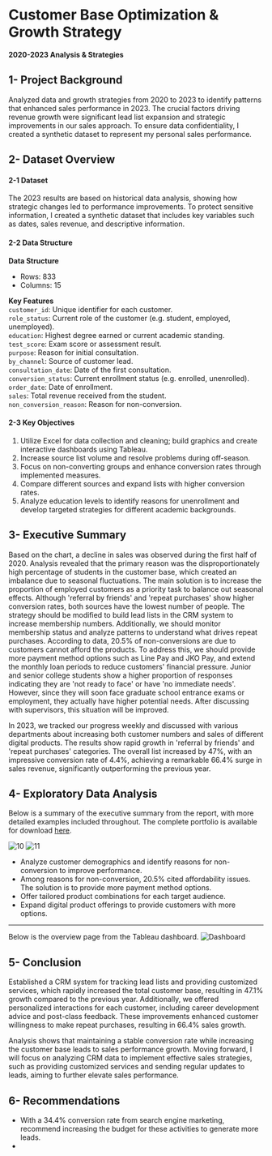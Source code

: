 # Customer Base Optimization & Growth Strategy
**2020-2023 Analysis & Strategies**

## 1- Project Background

Analyzed data and growth strategies from 2020 to 2023 to identify patterns that enhanced sales performance in 2023. The crucial factors driving revenue growth were significant lead list expansion and strategic improvements in our sales approach. To ensure data confidentiality, I created a synthetic dataset to represent my personal sales performance.

## 2- Dataset Overview

#### 2-1 Dataset
The 2023 results are based on historical data analysis, showing how strategic changes led to performance improvements. To protect sensitive information, I created a synthetic dataset that includes key variables such as dates, sales revenue, and descriptive information.

#### 2-2 Data Structure

**Data Structure**
- Rows: 833
- Columns: 15

**Key Features**  
`customer_id`: Unique identifier for each customer.  
`role_status`: Current role of the customer (e.g. student, employed, unemployed).  
`education`: Highest degree earned or current academic standing.  
`test_score`: Exam score or assessment result.  
`purpose`: Reason for initial consultation.  
`by_channel`: Source of customer lead.  
`consultation_date`: Date of the first consultation.  
`conversion_status`: Current enrollment status (e.g. enrolled, unenrolled).  
`order_date`: Date of enrollment.  
`sales`: Total revenue received from the student.  
`non_conversion_reason`: Reason for non-conversion.

#### 2-3 Key Objectives  
1. Utilize Excel for data collection and cleaning; build graphics and create interactive dashboards using Tableau.
2. Increase source list volume and resolve problems during off-season.
3. Focus on non-converting groups and enhance conversion rates through implemented measures.
4. Compare different sources and expand lists with higher conversion rates.
5. Analyze education levels to identify reasons for unenrollment and develop targeted strategies for different academic backgrounds.

## 3- Executive Summary
Based on the chart, a decline in sales was observed during the first half of 2020. Analysis revealed that the primary reason was the disproportionately high percentage of students in the customer base, which created an imbalance due to seasonal fluctuations. The main solution is to increase the proportion of employed customers as a priority task to balance out seasonal effects. Although 'referral by friends' and 'repeat purchases' show higher conversion rates, both sources have the lowest number of people. The strategy should be modified to build lead lists in the CRM system to increase membership numbers. Additionally, we should monitor membership status and analyze patterns to understand what drives repeat purchases. According to data, 20.5% of non-conversions are due to customers cannot afford the products. To address this, we should provide more payment method options such as Line Pay and JKO Pay, and extend the monthly loan periods to reduce customers' financial pressure. Junior and senior college students show a higher proportion of responses indicating they are 'not ready to face' or have 'no immediate needs'. However, since they will soon face graduate school entrance exams or employment, they actually have higher potential needs. After discussing with supervisors, this situation will be improved.

In 2023, we tracked our progress weekly and discussed with various departments about increasing both customer numbers and sales of different digital products. The results show rapid growth in 'referral by friends' and 'repeat purchases' categories. The overall list increased by 47%, with an impressive conversion rate of 4.4%, achieving a remarkable 66.4% surge in sales revenue, significantly outperforming the previous year.


## 4- Exploratory Data Analysis
Below is a summary of the executive summary from the report, with more detailed examples included throughout. The complete portfolio is available for download
[here](https://github.com/cytdata/Jenna_Portfolio/blob/95f410f66361f54a10dc7ae7cd7d691f7cca5086/Sales%20Performance%20Optimization.pdf).

![10](https://github.com/user-attachments/assets/2980d3e1-9747-43f3-8100-d17d6fc1e293)
![11](https://github.com/user-attachments/assets/6ee41c35-302f-4a23-8e02-4761dcc66467)

- Analyze customer demographics and identify reasons for non-conversion to improve performance.
- Among reasons for non-conversion, 20.5% cited affordability issues. The solution is to provide more payment method options.
- Offer tailored product combinations for each target audience.
- Expand digital product offerings to provide customers with more options.
---

Below is the overview page from the Tableau dashboard.
![Dashboard](https://github.com/user-attachments/assets/1381fb9d-0a93-4b39-b6a2-8787b58645a1)

## 5- Conclusion
Established a CRM system for tracking lead lists and providing customized services, which rapidly increased the total customer base, resulting in 47.1% growth compared to the previous year. Additionally, we offered personalized interactions for each customer, including career development advice and post-class feedback. These improvements enhanced customer willingness to make repeat purchases, resulting in 66.4% sales growth.  

Analysis shows that maintaining a stable conversion rate while increasing the customer base leads to sales performance growth. Moving forward, I will focus on analyzing CRM data to implement effective sales strategies, such as providing customized services and sending regular updates to leads, aiming to further elevate sales performance.

## 6- Recommendations
- With a 34.4% conversion rate from search engine marketing, recommend increasing the budget for these activities to generate more leads.
- 
